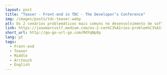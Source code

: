 ```yaml
---
layout: post
title: "Teaser - Front-end in TDC - The Developer’s Conference"
img: /images/posts/tdc-teaser.webp
alt: Os 2 cenários problemáticos mais comuns no desenvolvimento de softwares. Será que você já passou por algum deles?
link: https://joaomarcuslf.medium.com/os-2-cen%C3%A1rios-problem%C3%A1ticos-mais-comuns-no-desenvolvimento-de-softwares-2040a5bcf3b2
short_url: http://go-go-url-go.com/MdYqNp8p
lang: pt
tags:
  - Front-end
  - Teaser
  - Middle
  - Arctouch
  - English
---
```

